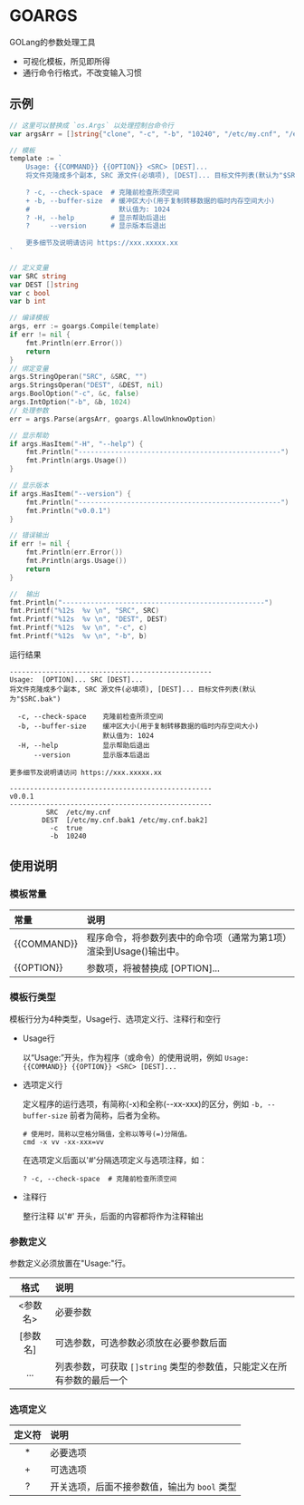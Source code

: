 # GOARGS

GOLang的参数处理工具

- 可视化模板，所见即所得
- 通行命令行格式，不改变输入习惯

## 示例

``` go
// 这里可以替换成 `os.Args` 以处理控制台命令行
var argsArr = []string{"clone", "-c", "-b", "10240", "/etc/my.cnf", "/etc/my.cnf.bak1", "/etc/my.cnf.bak2", "-H", "--version"}

// 模板
template := `
    Usage: {{COMMAND}} {{OPTION}} <SRC> [DEST]...
    将文件克隆成多个副本, SRC 源文件(必填项), [DEST]... 目标文件列表(默认为"$SRC.bak")
    
    ? -c, --check-space  # 克隆前检查所须空间
    + -b, --buffer-size  # 缓冲区大小(用于复制转移数据的临时内存空间大小)
    #                      默认值为: 1024
    ? -H, --help         # 显示帮助后退出
    ?     --version      # 显示版本后退出
    
    更多细节及说明请访问 https://xxx.xxxxx.xx
`

// 定义变量
var SRC string
var DEST []string
var c bool
var b int

// 编译模板
args, err := goargs.Compile(template)
if err != nil {
    fmt.Println(err.Error())
    return
}
// 绑定变量
args.StringOperan("SRC", &SRC, "")
args.StringsOperan("DEST", &DEST, nil)
args.BoolOption("-c", &c, false)
args.IntOption("-b", &b, 1024)
// 处理参数
err = args.Parse(argsArr, goargs.AllowUnknowOption)

// 显示帮助
if args.HasItem("-H", "--help") {
    fmt.Println("--------------------------------------------------")
    fmt.Println(args.Usage())
}

// 显示版本
if args.HasItem("--version") {
    fmt.Println("--------------------------------------------------")
    fmt.Println("v0.0.1")
}

// 错误输出
if err != nil {
    fmt.Println(err.Error())
    fmt.Println(args.Usage())
    return
}

//  输出
fmt.Println("--------------------------------------------------")
fmt.Printf("%12s  %v \n", "SRC", SRC)
fmt.Printf("%12s  %v \n", "DEST", DEST)
fmt.Printf("%12s  %v \n", "-c", c)
fmt.Printf("%12s  %v \n", "-b", b)
```

运行结果

``` shell
--------------------------------------------------
Usage:  [OPTION]... SRC [DEST]...
将文件克隆成多个副本, SRC 源文件(必填项), [DEST]... 目标文件列表(默认为"$SRC.bak")

  -c, --check-space    克隆前检查所须空间
  -b, --buffer-size    缓冲区大小(用于复制转移数据的临时内存空间大小)
                       默认值为: 1024
  -H, --help           显示帮助后退出
      --version        显示版本后退出

更多细节及说明请访问 https://xxx.xxxxx.xx

--------------------------------------------------
v0.0.1
--------------------------------------------------
         SRC  /etc/my.cnf
        DEST  [/etc/my.cnf.bak1 /etc/my.cnf.bak2]
          -c  true
          -b  10240
```

## 使用说明

### 模板常量

| 常量 | 说明 |
|:-|:-|
| {{COMMAND}} | 程序命令，将参数列表中的命令项（通常为第1项）渲染到Usage()输出中。 |
| {{OPTION}} | 参数项，将被替换成 \[OPTION\]... |

### 模板行类型

模板行分为4种类型，Usage行、选项定义行、注释行和空行

* Usage行

    以“Usage:”开头，作为程序（或命令）的使用说明，例如 `Usage: {{COMMAND}} {{OPTION}} <SRC> [DEST]...`

* 选项定义行

    定义程序的运行选项，有简称(-x)和全称(--xx-xxx)的区分，例如 `-b, --buffer-size` 前者为简称，后者为全称。
    
    ``` shell
    # 使用时，简称以空格分隔值，全称以等号(=)分隔值。
    cmd -x vv -xx-xxx=vv
    ```
    
    在选项定义后面以'#'分隔选项定义与选项注释，如：
    
    ```
    ? -c, --check-space  # 克隆前检查所须空间
    ```

* 注释行
    
    整行注释 以'#' 开头，后面的内容都将作为注释输出

### 参数定义

参数定义必须放置在"Usage:"行。

| 格式 | 说明 |
|:-:|:-|
| <参数名> | 必要参数 |
| \[参数名\] | 可选参数，可选参数必须放在必要参数后面 |
| ... | 列表参数，可获取 `[]string` 类型的参数值，只能定义在所有参数的最后一个 |

### 选项定义

| 定义符 | 说明 |
|:-:|:-|
| \* | 必要选项 |
| \+ | 可选选项 |
| \? | 开关选项，后面不接参数值，输出为 `bool` 类型 |
